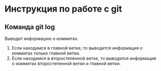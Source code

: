 # Инструкция по работе с git 
## Команда git log
Выводит информацию о коммитах.
1. Если находимся в главной ветке, то выводится информация о коммитах только главной ветки. 
2. Если находимся в второстепенной ветке, то выводится информация о коммитах второстепенной ветки и главной ветки.

